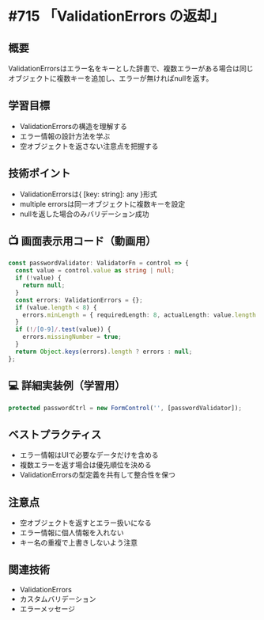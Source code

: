 # #715 「ValidationErrors の返却」

## 概要
ValidationErrorsはエラー名をキーとした辞書で、複数エラーがある場合は同じオブジェクトに複数キーを追加し、エラーが無ければnullを返す。

## 学習目標
- ValidationErrorsの構造を理解する
- エラー情報の設計方法を学ぶ
- 空オブジェクトを返さない注意点を把握する

## 技術ポイント
- ValidationErrorsは{ [key: string]: any }形式
- multiple errorsは同一オブジェクトに複数キーを設定
- nullを返した場合のみバリデーション成功

## 📺 画面表示用コード（動画用）
```typescript
const passwordValidator: ValidatorFn = control => {
  const value = control.value as string | null;
  if (!value) {
    return null;
  }
  const errors: ValidationErrors = {};
  if (value.length < 8) {
    errors.minLength = { requiredLength: 8, actualLength: value.length };
  }
  if (!/[0-9]/.test(value)) {
    errors.missingNumber = true;
  }
  return Object.keys(errors).length ? errors : null;
};
```

## 💻 詳細実装例（学習用）
```typescript
protected passwordCtrl = new FormControl('', [passwordValidator]);
```

## ベストプラクティス
- エラー情報はUIで必要なデータだけを含める
- 複数エラーを返す場合は優先順位を決める
- ValidationErrorsの型定義を共有して整合性を保つ

## 注意点
- 空オブジェクトを返すとエラー扱いになる
- エラー情報に個人情報を入れない
- キー名の重複で上書きしないよう注意

## 関連技術
- ValidationErrors
- カスタムバリデーション
- エラーメッセージ
